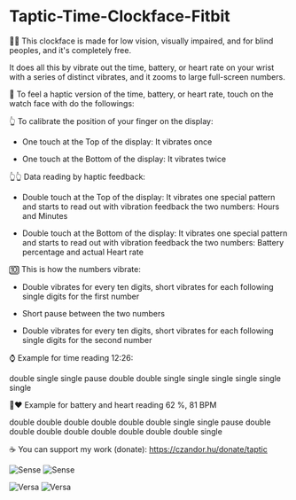 # Taptic-Time-Clockface-Fitbit

👨‍🦯 This clockface is made for low vision, visually impaired, and for blind peoples, and it's completely free.

It does all this by vibrate out the time, battery, or heart rate on your wrist with a series of distinct vibrates, and it zooms to large full-screen numbers.

📳 To feel a haptic version of the time, battery, or heart rate, touch on the watch face with do the followings:


👆 To calibrate the position of your finger on the display:

- One touch at the Top of the display: It vibrates once

- One touch at the Bottom of the display: It vibrates twice


👆👆 Data reading by haptic feedback:

- Double touch at the Top of the display: It vibrates one special pattern and starts to read out with vibration feedback the two numbers: Hours and Minutes

- Double touch at the Bottom of the display: It vibrates one special pattern and starts to read out with vibration feedback the two numbers: Battery percentage and actual Heart rate


🔟 This is how the numbers vibrate:

- Double vibrates for every ten digits, short vibrates for each following single digits for the first number

- Short pause between the two numbers

- Double vibrates for every ten digits, short vibrates for each following single digits for the second number


⌚ Example for time reading 12:26:

double single single pause double double single single single single single single 

🔋❤️ Example for battery and heart reading 62 %, 81 BPM

double double double double double double single single pause double double double double double double double double single



☕ You can support my work (donate): https://czandor.hu/donate/taptic

![Sense](https://github.com/czandor/Taptic-Time-Clockface-Fitbit/blob/main/screenshots/sense/0.png?raw=true)
![Sense](https://github.com/czandor/Taptic-Time-Clockface-Fitbit/blob/main/screenshots/sense/1.png?raw=true)

![Versa](https://github.com/czandor/Taptic-Time-Clockface-Fitbit/blob/main/screenshots/versa/0.png?raw=true)
![Versa](https://github.com/czandor/Taptic-Time-Clockface-Fitbit/blob/main/screenshots/versa/1.png?raw=true)


